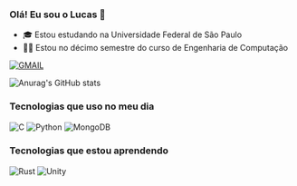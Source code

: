 ### Olá! Eu sou o Lucas 👋

- 🎓 Estou estudando na Universidade Federal de São Paulo
- 🧑‍🎓 Estou no décimo semestre do curso de Engenharia de Computação

[![GMAIL](https://img.shields.io/badge/Gmail-D14836?style=for-the-badge&logo=gmail&logoColor=white)](lucas.silva16@unifesp.br)

![Anurag's GitHub stats](https://github-readme-stats.vercel.app/api?username=lucasmsilva-unifesp&show_icons=true&theme=radical)

### Tecnologias que uso no meu dia

<div>
  <img align="center" alt="C" src="https://img.shields.io/badge/C-00599C?style=for-the-badge&logo=c&logoColor=white" />
  <img align="center" alt="Python" src="https://img.shields.io/badge/Python-14354C?style=for-the-badge&logo=python&logoColor=white" />
  <img align="center" alt="MongoDB" src="https://img.shields.io/badge/MongoDB-4EA94B?style=for-the-badge&logo=mongodb&logoColor=white" />
</div>

### Tecnologias que estou aprendendo

<div>
  <img align="center" alt="Rust" src="https://img.shields.io/badge/Rust-000000?style=for-the-badge&logo=rust&logoColor=white" />
  <img align="center" alt="Unity" src="https://img.shields.io/badge/Unity-100000?style=for-the-badge&logo=unity&logoColor=white" />
</div>


<!--
**lucasmsilva-unifesp/lucasmsilva-unifesp** is a ✨ _special_ ✨ repository because its `README.md` (this file) appears on your GitHub profile.

Here are some ideas to get you started:

- 🔭 I’m currently working on ...
- 🌱 I’m currently learning ...
- 👯 I’m looking to collaborate on ...
- 🤔 I’m looking for help with ...
- 💬 Ask me about ...
- 📫 How to reach me: ...
- 😄 Pronouns: ...
- ⚡ Fun fact: ...
-->
